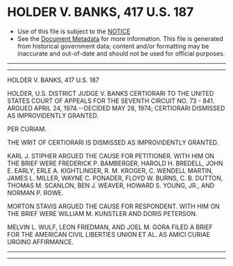 ---
---

# HOLDER V. BANKS, 417 U.S. 187

* Use of this file is subject to the [NOTICE](https://github.com/publicdocs/notice/blob/master/NOTICE)
* See the [Document Metadata](../../../) for more information.
  This file is generated from historical government data; content and/or formatting may be inaccurate and out-of-date and should not be used for official purposes.

----------
----------

HOLDER V. BANKS, 417 U.S. 187

HOLDER, U.S. DISTRICT JUDGE V. BANKS CERTIORARI TO THE UNITED STATES COURT OF APPEALS FOR THE SEVENTH CIRCUIT NO. 73 - 841.  ARGUED APRIL 24, 1974.--DECIDED MAY 28, 1974; CERTIORARI DISMISSED AS IMPROVIDENTLY GRANTED.

PER CURIAM.

THE WRIT OF CERTIORARI IS DISMISSED AS IMPROVIDENTLY GRANTED.

KARL J. STIPHER ARGUED THE CAUSE FOR PETITIONER.  WITH HIM ON THE BRIEF WERE FREDERICK P. BAMBERGER, HAROLD H. BREDELL, JOHN E. EARLY, ERLE A. KIGHTLINGER, R. M. KROGER, C. WENDELL MARTIN, JAMES L. MILLER, WAYNE C. PONADER, FLOYD W. BURNS, C. B. DUTTON, THOMAS M. SCANLON, BEN J. WEAVER, HOWARD S. YOUNG, JR., AND NORMAN P. ROWE.

MORTON STAVIS ARGUED THE CAUSE FOR RESPONDENT.  WITH HIM ON THE BRIEF WERE WILLIAM M. KUNSTLER AND DORIS PETERSON.

MELVIN L. WULF, LEON FRIEDMAN, AND JOEL M. GORA FILED A BRIEF FOR THE AMERICAN CIVIL LIBERTIES UNION ET AL. AS AMICI CURIAE URGING AFFIRMANCE.


----------
----------


